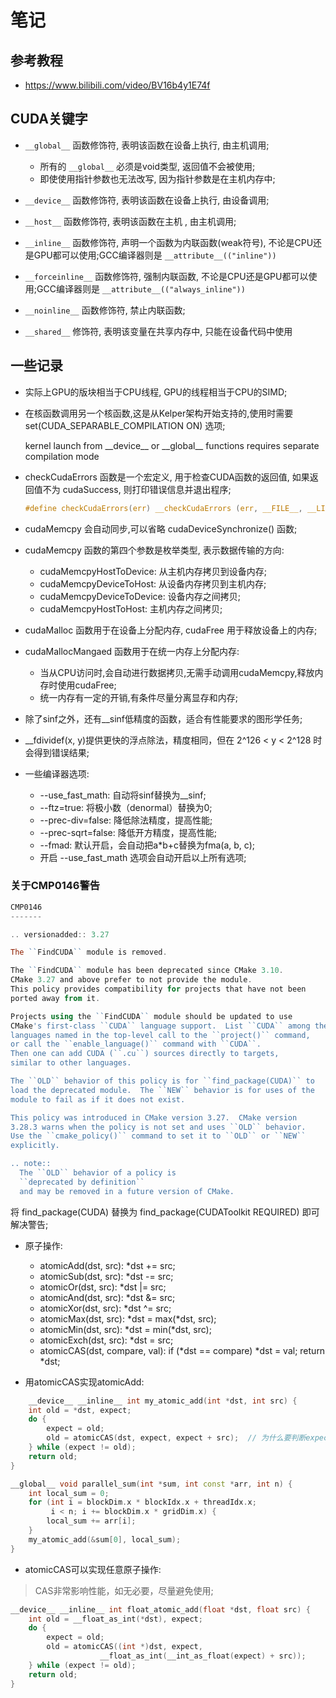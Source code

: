 # 笔记

## 参考教程
- https://www.bilibili.com/video/BV16b4y1E74f 


## CUDA关键字
- `__global__` 函数修饰符, 表明该函数在设备上执行, 由主机调用;
  - 所有的 `__global__` 必须是void类型, 返回值不会被使用;
  - 即使使用指针参数也无法改写, 因为指针参数是在主机内存中;
- `__device__` 函数修饰符, 表明该函数在设备上执行, 由设备调用;
- `__host__` 函数修饰符, 表明该函数在主机 , 由主机调用;

- `__inline__` 函数修饰符, 声明一个函数为内联函数(weak符号), 不论是CPU还是GPU都可以使用;GCC编译器则是 `__attribute__(("inline"))` 
- `__forceinline__` 函数修饰符, 强制内联函数, 不论是CPU还是GPU都可以使用;GCC编译器则是 `__attribute__(("always_inline"))` 
- `__noinline__` 函数修饰符, 禁止内联函数; 

- `__shared__` 修饰符, 表明该变量在共享内存中, 只能在设备代码中使用

## 一些记录

- 实际上GPU的版块相当于CPU线程, GPU的线程相当于CPU的SIMD;
 
- 在核函数调用另一个核函数,这是从Kelper架构开始支持的,使用时需要 set(CUDA_SEPARABLE_COMPILATION ON) 选项;
  <p>kernel launch from __device__ or __global__ functions requires separate compilation mode</p>

- checkCudaErrors 函数是一个宏定义, 用于检查CUDA函数的返回值, 如果返回值不为 cudaSuccess, 则打印错误信息并退出程序;
  ```c
  #define checkCudaErrors(err) __checkCudaErrors (err, __FILE__, __LINE__)
  ```

- cudaMemcpy 会自动同步,可以省略 cudaDeviceSynchronize() 函数;

- cudaMemcpy 函数的第四个参数是枚举类型, 表示数据传输的方向:
  - cudaMemcpyHostToDevice: 从主机内存拷贝到设备内存;
  - cudaMemcpyDeviceToHost: 从设备内存拷贝到主机内存;
  - cudaMemcpyDeviceToDevice: 设备内存之间拷贝;
  - cudaMemcpyHostToHost: 主机内存之间拷贝;

- cudaMalloc 函数用于在设备上分配内存, cudaFree 用于释放设备上的内存;

- cudaMallocMangaed 函数用于在统一内存上分配内存:
  - 当从CPU访问时,会自动进行数据拷贝,无需手动调用cudaMemcpy,释放内存时使用cudaFree;
  - 统一内存有一定的开销,有条件尽量分离显存和内存;

- 除了sinf之外，还有__sinf低精度的函数，适合有性能要求的图形学任务;
- __fdividef(x, y)提供更快的浮点除法，精度相同，但在 2^126 < y < 2^128 时会得到错误结果;

- 一些编译器选项:
  - --use_fast_math: 自动将sinf替换为__sinf; 
  - --ftz=true: 将极小数（denormal）替换为0;
  - --prec-div=false: 降低除法精度，提高性能;
  - --prec-sqrt=false: 降低开方精度，提高性能;
  - --fmad: 默认开启，会自动把a*b+c替换为fma(a, b, c);
  - 开启 --use_fast_math 选项会自动开启以上所有选项;

### 关于CMP0146警告
```powershell
CMP0146
-------

.. versionadded:: 3.27

The ``FindCUDA`` module is removed.

The ``FindCUDA`` module has been deprecated since CMake 3.10.
CMake 3.27 and above prefer to not provide the module.
This policy provides compatibility for projects that have not been
ported away from it.

Projects using the ``FindCUDA`` module should be updated to use
CMake's first-class ``CUDA`` language support.  List ``CUDA`` among the
languages named in the top-level call to the ``project()`` command,
or call the ``enable_language()`` command with ``CUDA``.
Then one can add CUDA (``.cu``) sources directly to targets,
similar to other languages.

The ``OLD`` behavior of this policy is for ``find_package(CUDA)`` to
load the deprecated module.  The ``NEW`` behavior is for uses of the
module to fail as if it does not exist.

This policy was introduced in CMake version 3.27.  CMake version
3.28.3 warns when the policy is not set and uses ``OLD`` behavior.
Use the ``cmake_policy()`` command to set it to ``OLD`` or ``NEW``
explicitly.

.. note::
  The ``OLD`` behavior of a policy is
  ``deprecated by definition``
  and may be removed in a future version of CMake.
```
将 find_package(CUDA) 替换为 find_package(CUDAToolkit REQUIRED) 即可解决警告;

- 原子操作:
  - atomicAdd(dst, src): *dst += src;
  - atomicSub(dst, src): *dst -= src;
  - atomicOr(dst, src): *dst |= src;
  - atomicAnd(dst, src): *dst &= src;
  - atomicXor(dst, src): *dst ^= src;
  - atomicMax(dst, src): *dst = max(*dst, src);
  - atomicMin(dst, src): *dst = min(*dst, src);
  - atomicExch(dst, src): *dst = src;
  - atomicCAS(dst, compare, val): if (*dst == compare) *dst = val; return *dst;

- 用atomicCAS实现atomicAdd:
```c++
    __device__ __inline__ int my_atomic_add(int *dst, int src) {
    int old = *dst, expect;
    do {
        expect = old;
        old = atomicCAS(dst, expect, expect + src);  // 为什么要判断expect, 为了防止其他线程修改了dst的值;
    } while (expect != old);
    return old;
}

__global__ void parallel_sum(int *sum, int const *arr, int n) {
    int local_sum = 0;
    for (int i = blockDim.x * blockIdx.x + threadIdx.x;
         i < n; i += blockDim.x * gridDim.x) {
        local_sum += arr[i];
    }
    my_atomic_add(&sum[0], local_sum);
}
```

- atomicCAS可以实现任意原子操作:
> CAS非常影响性能，如无必要，尽量避免使用;
```c++
__device__ __inline__ int float_atomic_add(float *dst, float src) {
    int old = __float_as_int(*dst), expect;
    do {
        expect = old;
        old = atomicCAS((int *)dst, expect,
                    __float_as_int(__int_as_float(expect) + src));
    } while (expect != old);
    return old;
}
```
